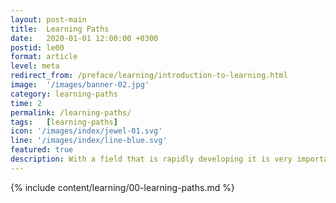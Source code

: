 ```yaml
---
layout: post-main
title:  Learning Paths
date:   2020-01-01 12:00:00 +0300
postid: le00
format: article
level: meta
redirect_from: /preface/learning/introduction-to-learning.html
image:  '/images/banner-02.jpg'
category: learning-paths
time: 2
permalink: /learning-paths/
tags:   [learning-paths]
icon: '/images/index/jewel-01.svg'
line: '/images/index/line-blue.svg'
featured: true
description: With a field that is rapidly developing it is very important to stay updated with the latest trends, protocols and products that have incorporated this technology.
---
```


{% include content/learning/00-learning-paths.md %}
